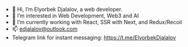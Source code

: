 - 👋 Hi, I’m Elyorbek Djalalov, a web developer.
- 👀 I’m interested in Web Development, Web3 and AI
- 🌱 I’m currently working with React, SSR with Next, and Redux/Recoil 
- 📫 edjalalov@outlook.com 
- Telegram link for instant messaging: https://t.me/ElyorbekDjalalov

<!---
Djalalov/Djalalov is a ✨ special ✨ repository because its `README.md` (this file) appears on your GitHub profile.
You can click the Preview link to take a look at your changes.
--->
